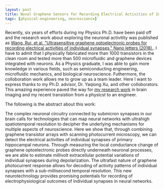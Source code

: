 ```yaml
---
layout: post
title: Noval Graphene Sensors for Recording Electrical Activities of Individual Synapses
tags: [physical-engineering, neuroscience]
---
```


Recently, six years of efforts during my Physics Ph.D. have been paid off and the research work about exploring the neuronal activitity was published as [Wang, Rui, et al. "Ultrasensitive graphene optoelectronic probes for recording electrical activities of individual synapses." Nano letters (2018).](https://pubs.acs.org/doi/10.1021/acs.nanolett.8b02298). I have to admit that I physically fabricated more than 1000 transistors in the clean room and tested more than 500 microfluidic and graphene devices integrated with neurons. As a Physics graduate, I was able to gain more knowledge in various fields, such as semiconducting engineering, microfluidic mechanics, and biological neuroscience. Futhermore, the colloboration work allows me to grow up as a team leader. Here I want to express thanks to my Ph.D. advisor, Dr. Yaqiong Xu, and other colloborators. This amazing experience paved the way for [my research work](http://www.rui-wang.com/2018/07/02/double-fusion-model-with-pymc3.html) in brain imaging and my recent transistion from a physicst to an engineer. 

The following is the abstract about this work:

The complex neuronal circuitry connected by submicron synapses in our brain calls for technologies that can map neural networks with ultrahigh spatiotemporal resolution to decipher the underlying mechanisms for multiple aspects of neuroscience. Here we show that, through combining graphene transistor arrays with scanning photocurrent microscopy, we can detect the electrical activities of individual synapses of primary hippocampal neurons. Through measuring the local conductance change of graphene optoelectronic probes directly underneath neuronal processes, we are able to estimate millivolt extracellular potential variations of individual synapses during depolarization. The ultrafast nature of graphene photocurrent response allows for decoding of activity patterns of individual synapses with a sub-millisecond temporal resolution. This new neurotechnology provides promising potentials for recording of electrophysiological outcomes of individual synapses in neural networks.
